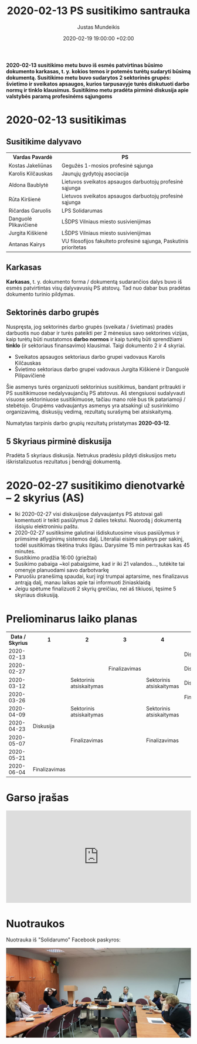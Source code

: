﻿---
title:      2020-02-13 PS susitikimo santrauka
date:       2020-02-19 19:00:00 +02:00
author:     Justas Mundeikis
layout:     post
comments:   true
citation:   true
permalink:  /2020/02/19/PS-susutikimo-santrauka
image:      /assets/2020/02/19/PS_susitikimas_2020-02-13.jpg
thumbnail:  /assets/2020/02/19/thumb.PS_susitikimas_2020-02-13.jpg
categories:
  - Profesinės sąjungos
tags:
  - Profesinės sąjungos
---

**2020-02-13 susitikimo metu buvo iš esmės patvirtinas būsimo dokumento karkasas, t. y. kokios temos ir potemės turėtų sudaryti būsimą dokumentą. Susitikimo metu buvo sudarytos 2 sektorinės grupės: švietimo ir sveikatos apsaugos, kurios tarpusavyje turės diskutuoti darbo normų ir tinklo klausimus. Susitikimo metu pradėta pirminė diskusija apie valstybės paramą profesinėms sąjungoms**<!--more-->

# 2020-02-13 susitikimas

## Susitikime dalyvavo

<table><tr><th>Vardas Pavardė</th><th>PS</th></tr><tr><td>Kostas Jakeliūnas</td><td>Gegužės 1-mosios profesinė sąjunga</td></tr><tr><td>Karolis Kilčauskas</td><td>Jaunųjų gydytojų asociacija</td></tr><tr><td>Aldona Baublytė</td><td>Lietuvos sveikatos apsaugos darbuotojų profesinė sąjunga</td></tr><tr><td>Rūta Kiršienė</td><td>Lietuvos sveikatos apsaugos darbuotojų profesinė sąjunga</td></tr><tr><td>Ričardas Garuolis</td><td>LPS Solidarumas</td></tr><tr><td>Danguolė Plikavičienė</td><td>LŠDPS Vilniaus miesto susivienijimas</td></tr><tr><td>Jurgita Kiškienė</td><td>LŠDPS Vilniaus miesto susivienijimas</td></tr><tr><td>Antanas Kairys</td><td>VU filosofijos fakulteto profesinė sąjunga, Paskutinis prioritetas</td></tr></table>

## Karkasas

**Karkasas**, t. y. dokumento forma / dokumentą sudarančios dalys buvo iš esmės patvirtintas visų dalyvavusių PS atstovų. Tad nuo dabar bus pradėtas dokumento turinio pildymas.

## Sektorinės darbo grupės

Nuspręsta, jog sektorinės darbo grupės (sveikata / švietimas) pradės darbuotis nuo dabar ir turės pateikti per 2 mėnesius savo sektorines vizijas, kaip turėtų būti nustatomos **darbo normos** ir kaip turėtų būti sprendžiami **tinklo** (ir sektoriaus finansavimo) klausimai. Taigi dokumento 2 ir 4 skyriai.

* Sveikatos apsaugos sektoriaus darbo grupei vadovaus Karolis Kilčauskas
* Švietimo sektoriaus darbo grupei vadovaus Jurgita Kiškienė ir Danguolė Pilipavičienė

Šie asmenys turės organizuoti sektorinius susitikimus, bandant pritraukti ir PS susitikimuose nedalyvaujančių PS atstovus. Aš stengsiuosi sudalyvauti visuose sektoriniuose susitikimuose, tačiau mano rolė bus tik patariamoji / stebėtojo. Grupėms vadvaujantys asmenys yra atsakingi už susirinkimo organizavimą, diskusijų vedimą, rezultatų surašymą bei atsiskaitymą.

Numatytas tarpinis darbo grupių rezultatų pristatymas **2020-03-12**.

## 5 Skyriaus pirminė diskusija

Pradėta 5 skyriaus diskusija. Netrukus  pradėsiu pildyti diskusijos metu iškristalizuotus rezultatus į bendrąjį dokumentą.

# 2020-02-27 susitikimo dienotvarkė – 2 skyrius (AS)

* Iki 2020-02-27 visi diskusijose dalyvaujantys PS atstovai gali komentuoti ir teikti pasiūlymus 2 dalies tekstui. Nuorodą į dokumentą išsiųsiu elektroniniu paštu.
* 2020-02-27 susitiksime galutinai išdiskutuosime visus pasiūlymus ir priimsime atlyginimų sistemos dalį. Literaliai eisime sakinys per sakinį, todėl susitikimas tikėtina truks ilgiau. Darysime 15 min pertraukas kas 45 minutes.
* Susitikimo pradžia 16:00 (griežtai)
* Susikimo pabaiga ~kol pabaigsime, kad ir iki 21 valandos..., tutėkite tai omenyje planuodami savo darbotvarkę
* Paruošiu pranešimą spaudai, kurį irgi trumpai aptarsime, nes finalizavus antrąją dalį, manau laikas apie tai informuoti žiniasklaidą
* Jeigu spėtume finalizuoti 2 skyrių greičiau, nei aš tikiuosi, tęsime 5 skyriaus diskusiją.

# Preliominarus laiko planas

<table><tr><th>Data / Skyrius</th><th>1</th><th>2</th><th>3</th><th>4</th><th>5</th></tr><tr><td>2020-02-13</td><td></td><td></td><td></td><td></td><td>Diskusija</td></tr><tr><td>2020-02-27</td><td></td><td></td><td>Finalizavimas</td><td></td><td>Diskusija</td></tr><tr><td>2020-03-12</td><td></td><td>Sektorinis atsiskaitymas</td><td></td><td>Sektorinis atsiskaitymas</td><td>Disksuija</td></tr><tr><td>2020-03-26</td><td></td><td></td><td></td><td></td><td>Finalizavimas</td></tr><tr><td>2020-04-09</td><td></td><td>Sektorinis atsiskaitymas</td><td></td><td>Sektorinis atsiskaitymas</td><td></td></tr><tr><td>2020-04-23</td><td>Diskusija</td><td></td><td></td><td></td><td></td></tr><tr><td>2020-05-07</td><td></td><td>Finalizavimas</td><td></td><td>Finalizavimas</td><td></td></tr><tr><td>2020-05-21</td><td></td><td></td><td></td><td></td><td></td></tr><tr><td>2020-06-04</td><td>Finalizavimas</td><td></td><td></td><td></td><td></td></tr></table>

# Garso įrašas

<div style="position: relative; overflow: hidden; padding-top: 50%;"><iframe style="position: absolute; top: 0;left: 0; width: 100%; height: 100%;border: 0;" src="https://www.youtube.com/embed/sByKEeiWAZk" frameborder='0' scrolling='no' allowfullscreen></iframe></div>

# Nuotraukos
Nuotrauka iš "Solidarumo" Facebook paskyros:

![](/assets/2020/02/19/2020_02_13_susitikimas.jpg)
